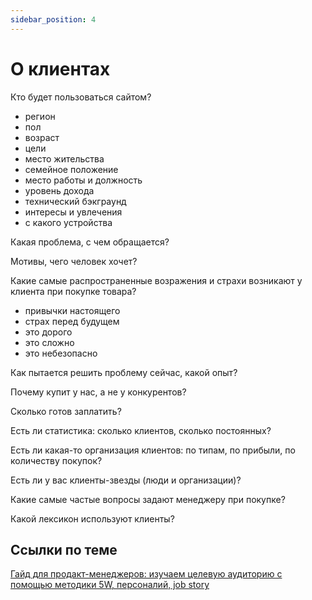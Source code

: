```yaml
---
sidebar_position: 4
---
```

# О клиентах

Кто будет пользоваться сайтом? 
- регион
- пол
- возраст
- цели
- место жительства
- семейное положение
- место работы и должность
- уровень дохода
- технический бэкграунд
- интересы и увлечения
- с какого устройства

Какая проблема, с чем обращается?

Мотивы, чего человек хочет?

Какие самые распространенные возражения и страхи возникают у клиента при покупке товара?

- привычки настоящего
- страх перед будущем
- это дорого
- это сложно
- это небезопасно

Как пытается решить проблему сейчас, какой опыт?

Почему купит у нас, а не у конкурентов?

Сколько готов заплатить?

Есть ли статистика: сколько клиентов, сколько постоянных?

Есть ли какая-то организация клиентов: по типам, по прибыли, по количеству покупок?

Есть ли у вас клиенты-звезды (люди и организации)?

Какие самые частые вопросы задают менеджеру при покупке?

Какой лексикон используют клиенты?

## Ссылки по теме
[Гайд для продакт-менеджеров: изучаем целевую аудиторию с помощью методики 5W, персоналий, job story](https://vc.ru/hr/109818-gayd-dlya-prodakt-menedzherov-izuchaem-celevuyu-auditoriyu-s-pomoshchyu-metodiki-5w-personaliy-job-story)